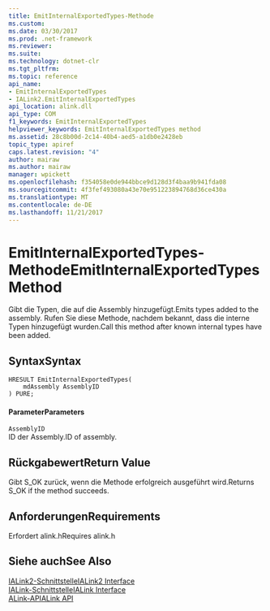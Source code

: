 ```yaml
---
title: EmitInternalExportedTypes-Methode
ms.custom: 
ms.date: 03/30/2017
ms.prod: .net-framework
ms.reviewer: 
ms.suite: 
ms.technology: dotnet-clr
ms.tgt_pltfrm: 
ms.topic: reference
api_name:
- EmitInternalExportedTypes
- IALink2.EmitInternalExportedTypes
api_location: alink.dll
api_type: COM
f1_keywords: EmitInternalExportedTypes
helpviewer_keywords: EmitInternalExportedTypes method
ms.assetid: 28c8b00d-2c14-40b4-aed5-a1db0e2428eb
topic_type: apiref
caps.latest.revision: "4"
author: mairaw
ms.author: mairaw
manager: wpickett
ms.openlocfilehash: f354058e0de944bbce9d128d3f4baa9b941fda08
ms.sourcegitcommit: 4f3fef493080a43e70e951223894768d36ce430a
ms.translationtype: MT
ms.contentlocale: de-DE
ms.lasthandoff: 11/21/2017
---
```

# <a name="emitinternalexportedtypes-method"></a><span data-ttu-id="35c63-102">EmitInternalExportedTypes-Methode</span><span class="sxs-lookup"><span data-stu-id="35c63-102">EmitInternalExportedTypes Method</span></span>
<span data-ttu-id="35c63-103">Gibt die Typen, die auf die Assembly hinzugefügt.</span><span class="sxs-lookup"><span data-stu-id="35c63-103">Emits types added to the assembly.</span></span> <span data-ttu-id="35c63-104">Rufen Sie diese Methode, nachdem bekannt, dass die interne Typen hinzugefügt wurden.</span><span class="sxs-lookup"><span data-stu-id="35c63-104">Call this method after known internal types have been added.</span></span>  
  
## <a name="syntax"></a><span data-ttu-id="35c63-105">Syntax</span><span class="sxs-lookup"><span data-stu-id="35c63-105">Syntax</span></span>  
  
```  
HRESULT EmitInternalExportedTypes(  
    mdAssembly AssemblyID  
) PURE;  
```  
  
#### <a name="parameters"></a><span data-ttu-id="35c63-106">Parameter</span><span class="sxs-lookup"><span data-stu-id="35c63-106">Parameters</span></span>  
 `AssemblyID`  
 <span data-ttu-id="35c63-107">ID der Assembly.</span><span class="sxs-lookup"><span data-stu-id="35c63-107">ID of assembly.</span></span>  
  
## <a name="return-value"></a><span data-ttu-id="35c63-108">Rückgabewert</span><span class="sxs-lookup"><span data-stu-id="35c63-108">Return Value</span></span>  
 <span data-ttu-id="35c63-109">Gibt S_OK zurück, wenn die Methode erfolgreich ausgeführt wird.</span><span class="sxs-lookup"><span data-stu-id="35c63-109">Returns S_OK if the method succeeds.</span></span>  
  
## <a name="requirements"></a><span data-ttu-id="35c63-110">Anforderungen</span><span class="sxs-lookup"><span data-stu-id="35c63-110">Requirements</span></span>  
 <span data-ttu-id="35c63-111">Erfordert alink.h</span><span class="sxs-lookup"><span data-stu-id="35c63-111">Requires alink.h</span></span>  
  
## <a name="see-also"></a><span data-ttu-id="35c63-112">Siehe auch</span><span class="sxs-lookup"><span data-stu-id="35c63-112">See Also</span></span>  
 [<span data-ttu-id="35c63-113">IALink2-Schnittstelle</span><span class="sxs-lookup"><span data-stu-id="35c63-113">IALink2 Interface</span></span>](../../../../docs/framework/unmanaged-api/alink/ialink2-interface.md)  
 [<span data-ttu-id="35c63-114">IALink-Schnittstelle</span><span class="sxs-lookup"><span data-stu-id="35c63-114">IALink Interface</span></span>](../../../../docs/framework/unmanaged-api/alink/ialink-interface.md)  
 [<span data-ttu-id="35c63-115">ALink-API</span><span class="sxs-lookup"><span data-stu-id="35c63-115">ALink API</span></span>](../../../../docs/framework/unmanaged-api/alink/index.md)
